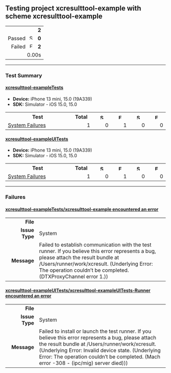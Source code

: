 ## Testing project xcresulttool-example with scheme xcresulttool-example

<table>
<tr>
  <td align="right" colspan="2"><b>2</b></td>
</tr>
<tr>
  <td align="right">Passed&nbsp;&nbsp;<img src="https://xcresulttool-static.netlify.app/i/passed.png" alt="Success" title="Success" width="14px" align="top"></td>
  <td align="right"><b>0</b></td>
</tr>
<tr>
  <td align="right">Failed&nbsp;&nbsp;<img src="https://xcresulttool-static.netlify.app/i/failure.png" alt="Failure" title="Failure" width="14px" align="top"></td>
  <td align="right"><b>2</b></td>
</tr>
<tr>
  <td align="right" colspan="2">0.00s</td>
</tr>
</table>

---

### Test Summary

#### <a name="xcresulttool-exampletests_summary"/>[xcresulttool-exampleTests](#user-content-xcresulttool-exampletests)

- **Device:** iPhone 13 mini, 15.0 (19A339)
- **SDK:** Simulator - iOS 15.0, 15.0
<table>
<tr>
  <th>Test</th>
  <th>Total</th>
  <th><img src="https://xcresulttool-static.netlify.app/i/passed.png" alt="Success" title="Success" width="14px" align="top"></th>
  <th><img src="https://xcresulttool-static.netlify.app/i/failure.png" alt="Failure" title="Failure" width="14px" align="top"></th>
  <th><img src="https://xcresulttool-static.netlify.app/i/skipped.png" alt="Skipped" title="Skipped" width="14px" align="top"></th>
  <th><img src="https://xcresulttool-static.netlify.app/i/expected-failure.png" alt="Expected Failure" title="Expected Failure" width="14px" align="top"></th>
</tr>
<tr>
  <td align="left" width="368px"><a name="xcresulttool-exampletests_system-failures_summary"/><a href="#user-content-xcresulttool-exampletests_system-failures">System Failures</a></td>
  <td align="right" width="80px">1</td>
  <td align="right" width="80px">0</td>
  <td align="right" width="80px">1</td>
  <td align="right" width="80px">0</td>
  <td align="right" width="80px">0</td>
</tr>
</table>

#### <a name="xcresulttool-exampleuitests_summary"/>[xcresulttool-exampleUITests](#user-content-xcresulttool-exampleuitests)

- **Device:** iPhone 13 mini, 15.0 (19A339)
- **SDK:** Simulator - iOS 15.0, 15.0
<table>
<tr>
  <th>Test</th>
  <th>Total</th>
  <th><img src="https://xcresulttool-static.netlify.app/i/passed.png" alt="Success" title="Success" width="14px" align="top"></th>
  <th><img src="https://xcresulttool-static.netlify.app/i/failure.png" alt="Failure" title="Failure" width="14px" align="top"></th>
  <th><img src="https://xcresulttool-static.netlify.app/i/skipped.png" alt="Skipped" title="Skipped" width="14px" align="top"></th>
  <th><img src="https://xcresulttool-static.netlify.app/i/expected-failure.png" alt="Expected Failure" title="Expected Failure" width="14px" align="top"></th>
</tr>
<tr>
  <td align="left" width="368px"><a name="xcresulttool-exampleuitests_system-failures_summary"/><a href="#user-content-xcresulttool-exampleuitests_system-failures">System Failures</a></td>
  <td align="right" width="80px">1</td>
  <td align="right" width="80px">0</td>
  <td align="right" width="80px">1</td>
  <td align="right" width="80px">0</td>
  <td align="right" width="80px">0</td>
</tr>
</table>

---

### Failures
<h4><a name="xcresulttool-exampletests_xcresulttool-example-encountered-an-error_failure-summary"/><a href="#user-content-xcresulttool-exampletests_xcresulttool-example-encountered-an-error">xcresulttool-exampleTests/xcresulttool-example encountered an error</a></h4>
<table><tr><td align="right" width="100px"><b>File</b><td width="668px"><tr><td align="right" width="100px"><b>Issue Type</b><td width="668px">System<tr><td align="right" width="100px"><b>Message</b><td width="668px">Failed to establish communication with the test runner. If you believe this error represents a bug, please attach the result bundle at /Users/runner/work/xcresult. (Underlying Error: The operation couldn’t be completed. (DTXProxyChannel error 1.))</table>

<h4><a name="xcresulttool-exampleuitests_xcresulttool-exampleuitests-runner-encountered-an-error_failure-summary"/><a href="#user-content-xcresulttool-exampleuitests_xcresulttool-exampleuitests-runner-encountered-an-error">xcresulttool-exampleUITests/xcresulttool-exampleUITests-Runner encountered an error</a></h4>
<table><tr><td align="right" width="100px"><b>File</b><td width="668px"><tr><td align="right" width="100px"><b>Issue Type</b><td width="668px">System<tr><td align="right" width="100px"><b>Message</b><td width="668px">Failed to install or launch the test runner. If you believe this error represents a bug, please attach the result bundle at /Users/runner/work/xcresult. (Underlying Error: Invalid device state. (Underlying Error: The operation couldn’t be completed. (Mach error -308 - (ipc/mig) server died)))</table>
